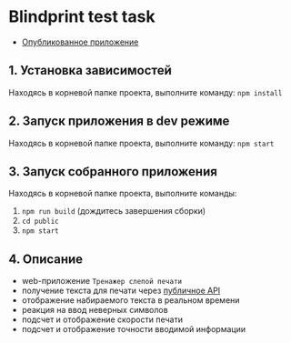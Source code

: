# Blindprint test task

- [Опубликованное приложение](https://blindprint-test-task.herokuapp.com)

## 1. Установка зависимостей
Находясь в корневой папке проекта, выполните команду:
`npm install`

## 2. Запуск приложения в dev режиме
Находясь в корневой папке проекта, выполните команду:
`npm start`

## 3. Запуск собранного приложения
Находясь в корневой папке проекта, выполните команды:
1. `npm run build` (дождитесь завершения сборки)
1. `cd public`
2. `npm start`

## 4. Описание
- web-приложение `Тренажер слепой печати`
- получение текста для печати через [публичное API](https://fish-text.ru/api)
- отображение набираемого текста в реальном времени
- реакция на ввод неверных символов
- подсчет и отображение скорости печати
- подсчет и отображение точности вводимой информации








